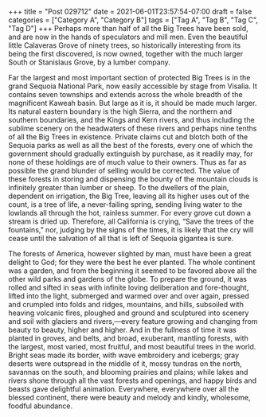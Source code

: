+++
title = "Post 029712"
date = 2021-06-01T23:57:54-07:00
draft = false
categories = ["Category A", "Category B"]
tags = ["Tag A", "Tag B", "Tag C", "Tag D"]
+++
Perhaps more than half of all the Big Trees have been sold, and are now in the hands of speculators and mill men. Even the beautiful little Calaveras Grove of ninety trees, so historically interesting from its being the first discovered, is now owned, together with the much larger South or Stanislaus Grove, by a lumber company.

Far the largest and most important section of protected Big Trees is in the grand Sequoia National Park, now easily accessible by stage from Visalia. It contains seven townships and extends across the whole breadth of the magnificent Kaweah basin. But large as it is, it should be made much larger. Its natural eastern boundary is the high Sierra, and the northern and southern boundaries, and the Kings and Kern rivers, and thus including the sublime scenery on the headwaters of these rivers and perhaps nine tenths of all the Big Trees in existence. Private claims cut and blotch both of the Sequoia parks as well as all the best of the forests, every one of which the government should gradually extinguish by purchase, as it readily may, for none of these holdings are of much value to their owners. Thus as far as possible the grand blunder of selling would be corrected. The value of these forests in storing and dispensing the bounty of the mountain clouds is infinitely greater than lumber or sheep. To the dwellers of the plain, dependent on irrigation, the Big Tree, leaving all its higher uses out of the count, is a tree of life, a never-failing spring, sending living water to the lowlands all through the hot, rainless summer. For every grove cut down a stream is dried up. Therefore, all California is crying, “Save the trees of the fountains,” nor, judging by the signs of the times, it is likely that the cry will cease until the salvation of all that is left of Sequoia gigantea is sure.

The forests of America, however slighted by man, must have been a great delight to God; for they were the best he ever planted. The whole continent was a garden, and from the beginning it seemed to be favored above all the other wild parks and gardens of the globe. To prepare the ground, it was rolled and sifted in seas with infinite loving deliberation and fore-thought, lifted into the light, submerged and warmed over and over again, pressed and crumpled into folds and ridges, mountains, and hills, subsoiled with heaving volcanic fires, ploughed and ground and sculptured into scenery and soil with glaciers and rivers,—every feature growing and changing from beauty to beauty, higher and higher. And in the fullness of time it was planted in groves, and belts, and broad, exuberant, mantling forests, with the largest, most varied, most fruitful, and most beautiful trees in the world. Bright seas made its border, with wave embroidery and icebergs; gray deserts were outspread in the middle of it, mossy tundras on the north, savannas on the south, and blooming prairies and plains; while lakes and rivers shone through all the vast forests and openings, and happy birds and beasts gave delightful animation. Everywhere, everywhere over all the blessed continent, there were beauty and melody and kindly, wholesome, foodful abundance.
